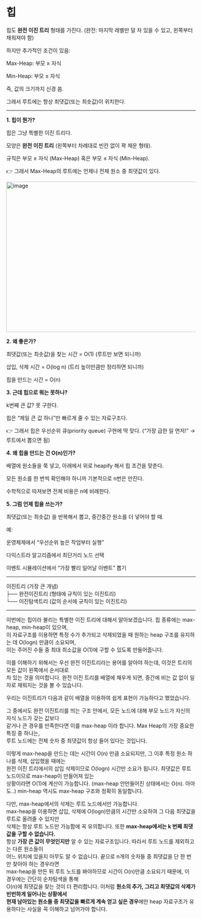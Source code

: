 힙
=

힙도 **완전 이진 트리** 형태를 가진다. (완전: 마지막 레벨만 덜 차 있을 수 있고, 왼쪽부터 채워져야 함)  

하지만 추가적인 조건이 있음:  

Max-Heap: 부모 ≥ 자식  

Min-Heap: 부모 ≤ 자식  

즉, 값의 크기까지 신경 씀.  

그래서 루트에는 항상 최댓값(또는 최솟값)이 위치한다.  

*****
**1. 힙이 뭔가?**


힙은 그냥 특별한 이진 트리다.

모양은 **완전 이진 트리** (왼쪽부터 차례대로 빈칸 없이 꽉 채운 형태).

규칙은 부모 ≥ 자식 (Max-Heap) 혹은 부모 ≤ 자식 (Min-Heap).

👉 그래서 Max-Heap의 루트에는 언제나 전체 원소 중 최댓값이 있다.  

<img width="600" height="400" alt="image" src="https://github.com/user-attachments/assets/f66cccfb-a8df-4247-b6f5-b6cd23af6da4" />


**2. 왜 좋은가?**

최댓값(또는 최솟값)을 찾는 시간 = O(1) (루트만 보면 되니까)

삽입, 삭제 시간 = O(log n) (트리 높이만큼만 정리하면 되니까)  

힙을 만드는 시간 = O(n)

**3. 근데 힙으로 뭐는 못하나?**

k번째 큰 값? 못 구한다.

힙은 “제일 큰 값 하나”만 빠르게 줄 수 있는 자료구조다.

👉 그래서 힙은 우선순위 큐(priority queue) 구현에 딱 맞다.
(“가장 급한 일 먼저!” → 루트에서 뽑으면 됨)

**4. 왜 힙을 만드는 건 O(n)인가?**

배열에 원소들을 쭉 넣고, 아래에서 위로 heapify 해서 힙 조건을 맞춘다.

모든 원소를 한 번씩 확인해야 하니까 기본적으로 n번은 만진다.

수학적으로 따져보면 전체 비용은 n에 비례한다.

**5. 그럼 언제 힙을 쓰는가?**

최댓값(또는 최솟값) 을 반복해서 뽑고, 중간중간 원소를 더 넣어야 할 때.

예:

운영체제에서 “우선순위 높은 작업부터 실행”

다익스트라 알고리즘에서 최단거리 노드 선택

이벤트 시뮬레이션에서 “가장 빨리 일어날 이벤트” 뽑기

*****

이진트리 (가장 큰 개념)  
├── 완전이진트리 (형태에 규칙이 있는 이진트리)  
└── 이진탐색트리 (값의 순서에 규칙이 있는 이진트리)  


*****
이번에는 힙이라 불리는 특별한 이진 트리에 대해서 알아보겠습니다. 힙 종류에는 max-heap, min-heap이 있으며,   
이 자료구조를 이용하면 특정 수가 추가되고 삭제되었을 때 원하는 heap 구조를 유지하는 데 O(logn) 만큼이 소요되며,    
이는 주어진 수들 중 최대 최소값을 O(1)에 구할 수 있도록 만들어줍니다.  

이를 이해하기 위해서는 우선 완전 이진트리라는 용어를 알아야 하는데, 이것은 트리의 모든 값이 왼쪽에서 순서대로   
차 있는 것을 의미합니다. 완전 이진 트리를 배열에 채우게 되면, 중간에 비는 값 없이 일자로 채워지는 것을 볼 수 있습니다.   

우리는 이진트리가 다음과 같이 배열을 이용하여 쉽게 표현이 가능하다고 했었습니다.  



그 중에서도 완전 이진트리를 띄는 구조 안에서, 모든 노드에 대해 부모 노드가 자신의 자식 노드가 갖는 값보다   
같거나 큰 경우를 만족한다면 이를 max-heap 이라 합니다. Max Heap의 가장 중요한 특징 중 하나는,   
루트 노드에는 전체 숫자 중 최댓값이 항상 들어 있다는 것입니다.  



이렇게 max-heap을 만드는 데는 시간이 O(n) 만큼 소요되지만, 그 이후 특정 원소 하나를 삭제, 삽입했을 때에는   
완전 이진 트리에서의 삽입 삭제이므로 O(logn) 시간만 소요가 됩니다. 최댓값은 루트 노드이므로 max-heap이 만들어져 있는   
상황이라면 O(1)에 계산이 가능합니다. (max-heap 안만들어진 상태에서는 O(n). 아마도..) min-heap 역시도 max-heap 구조와 정확히 동일합니다.  

다만, max-heap에서의 삭제는 루트 노드에서만 가능합니다.  
max-heap을 이용하면 삽입, 삭제에 O(logn)만큼의 시간만 소요하여 그 다음 최댓값을 루트로 올려줄 수 있지만   
삭제는 항상 루트 노드만 가능함에 꼭 유의합니다. 또한 **max-heap에서는 k 번째 최댓값을 구할 수 없습니다.**  
항상 **가장 큰 값이 무엇인지만** 알 수 있는 자료구조입니다. 따라서 루트 노드를 제외하고는 다른 원소들이   
어느 위치에 있을지 아무도 알 수 없습니다. 끝으로 n개의 숫자들 중 최댓값을 단 한 번만 찾아야 하는 경우라면   
max-heap을 만든 뒤 루트 노드를 봐야하므로 시간이 O(n)만큼 소요되기 때문에, 이 경우에는 간단히 순차탐색을 통해   
O(n)에 최댓값을 찾는 것이 더 편리합니다. 이처럼 **원소의 추가, 그리고 최댓값의 삭제가 빈번하게 일어나는 상황에서**   
**현재 남아있는 원소들 중 최댓값을 빠르게 계속 얻고 싶은 경우**에만 heap 자료구조가 유용하다는 사실을 꼭 이해하고 넘어가야 합니다.  


